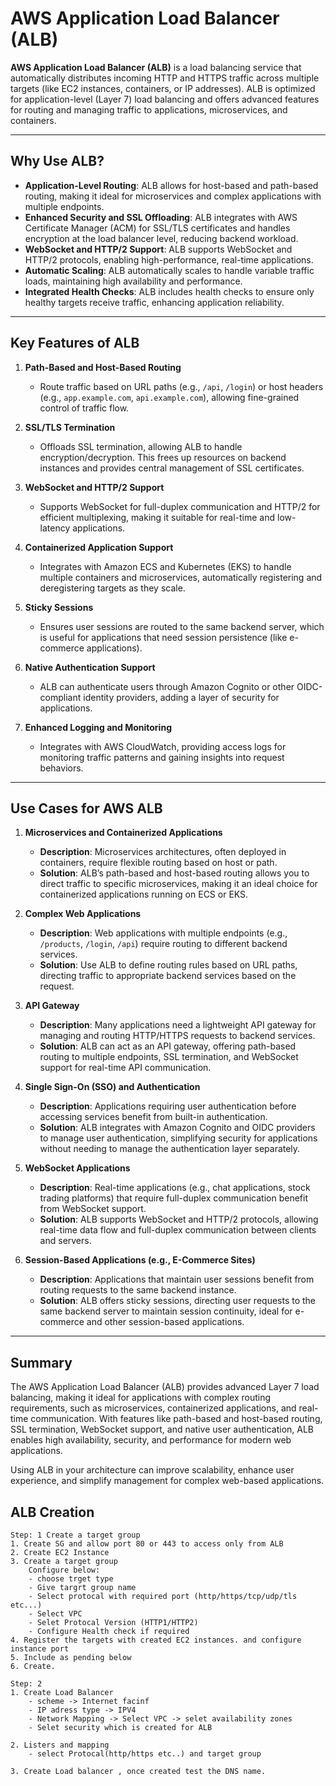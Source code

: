 # AWS Application Load Balancer (ALB)

**AWS Application Load Balancer (ALB)** is a load balancing service that automatically distributes incoming HTTP and HTTPS traffic across multiple targets (like EC2 instances, containers, or IP addresses). ALB is optimized for application-level (Layer 7) load balancing and offers advanced features for routing and managing traffic to applications, microservices, and containers.

---

## Why Use ALB?
- **Application-Level Routing**: ALB allows for host-based and path-based routing, making it ideal for microservices and complex applications with multiple endpoints.
- **Enhanced Security and SSL Offloading**: ALB integrates with AWS Certificate Manager (ACM) for SSL/TLS certificates and handles encryption at the load balancer level, reducing backend workload.
- **WebSocket and HTTP/2 Support**: ALB supports WebSocket and HTTP/2 protocols, enabling high-performance, real-time applications.
- **Automatic Scaling**: ALB automatically scales to handle variable traffic loads, maintaining high availability and performance.
- **Integrated Health Checks**: ALB includes health checks to ensure only healthy targets receive traffic, enhancing application reliability.

---

## Key Features of ALB

1. **Path-Based and Host-Based Routing**
   - Route traffic based on URL paths (e.g., `/api`, `/login`) or host headers (e.g., `app.example.com`, `api.example.com`), allowing fine-grained control of traffic flow.

2. **SSL/TLS Termination**
   - Offloads SSL termination, allowing ALB to handle encryption/decryption. This frees up resources on backend instances and provides central management of SSL certificates.

3. **WebSocket and HTTP/2 Support**
   - Supports WebSocket for full-duplex communication and HTTP/2 for efficient multiplexing, making it suitable for real-time and low-latency applications.

4. **Containerized Application Support**
   - Integrates with Amazon ECS and Kubernetes (EKS) to handle multiple containers and microservices, automatically registering and deregistering targets as they scale.

5. **Sticky Sessions**
   - Ensures user sessions are routed to the same backend server, which is useful for applications that need session persistence (like e-commerce applications).

6. **Native Authentication Support**
   - ALB can authenticate users through Amazon Cognito or other OIDC-compliant identity providers, adding a layer of security for applications.

7. **Enhanced Logging and Monitoring**
   - Integrates with AWS CloudWatch, providing access logs for monitoring traffic patterns and gaining insights into request behaviors.

---

## Use Cases for AWS ALB

1. **Microservices and Containerized Applications**
   - **Description**: Microservices architectures, often deployed in containers, require flexible routing based on host or path.
   - **Solution**: ALB’s path-based and host-based routing allows you to direct traffic to specific microservices, making it an ideal choice for containerized applications running on ECS or EKS.

2. **Complex Web Applications**
   - **Description**: Web applications with multiple endpoints (e.g., `/products`, `/login`, `/api`) require routing to different backend services.
   - **Solution**: Use ALB to define routing rules based on URL paths, directing traffic to appropriate backend services based on the request.

3. **API Gateway**
   - **Description**: Many applications need a lightweight API gateway for managing and routing HTTP/HTTPS requests to backend services.
   - **Solution**: ALB can act as an API gateway, offering path-based routing to multiple endpoints, SSL termination, and WebSocket support for real-time API communication.

4. **Single Sign-On (SSO) and Authentication**
   - **Description**: Applications requiring user authentication before accessing services benefit from built-in authentication.
   - **Solution**: ALB integrates with Amazon Cognito and OIDC providers to manage user authentication, simplifying security for applications without needing to manage the authentication layer separately.

5. **WebSocket Applications**
   - **Description**: Real-time applications (e.g., chat applications, stock trading platforms) that require full-duplex communication benefit from WebSocket support.
   - **Solution**: ALB supports WebSocket and HTTP/2 protocols, allowing real-time data flow and full-duplex communication between clients and servers.

6. **Session-Based Applications (e.g., E-Commerce Sites)**
   - **Description**: Applications that maintain user sessions benefit from routing requests to the same backend instance.
   - **Solution**: ALB offers sticky sessions, directing user requests to the same backend server to maintain session continuity, ideal for e-commerce and other session-based applications.

---

## Summary

The AWS Application Load Balancer (ALB) provides advanced Layer 7 load balancing, making it ideal for applications with complex routing requirements, such as microservices, containerized applications, and real-time communication. With features like path-based and host-based routing, SSL termination, WebSocket support, and native user authentication, ALB enables high availability, security, and performance for modern web applications. 

Using ALB in your architecture can improve scalability, enhance user experience, and simplify management for complex web-based applications.


## ALB Creation 
```
Step: 1 Create a target group
1. Create SG and allow port 80 or 443 to access only from ALB
2. Create EC2 Instance 
3. Create a target group 
 	Configure below:
 	- choose trget type
 	- Give targrt group name
 	- Select protocal with required port (http/https/tcp/udp/tls etc...)
 	- Select VPC
 	- Selet Protocal Version (HTTP1/HTTP2)
 	- Configure Health check if required
4. Register the targets with created EC2 instances. and configure instance port 
5. Include as pending below
6. Create.

Step: 2 
1. Create Load Balancer
	- scheme -> Internet facinf
	- IP adress type -> IPV4
	- Network Mapping -> Select VPC -> selet availability zones
	- Selet security which is created for ALB
	
2. Listers and mapping 
	- select Protocal(http/https etc..) and target group
	
3. Create Load balancer , once created test the DNS name.
```
